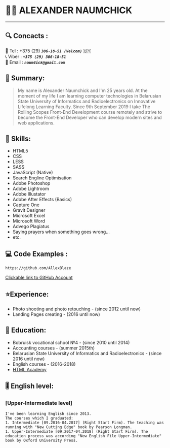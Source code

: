 # :man_technologist: ALEXANDER NAUMCHICK  
***
## :mag: Concacts :
:iphone: Tel : +375 (29) _**`306-18-51 (Velcom)`**_ :belarus:  
:telephone_receiver: Viber : _**`+375 (29) 306-18-51`**_  
:email: Email : _**`naum4ick@gmail.com`**_  

## :memo: Summary:

> My name is Alexander Naumchick and I'm 25 years old. At the moment of my life I am learning computer technologies in Belarusian State University of Informatics and Radioelectronics on Innovative Lifelong Learning Faculty. Since 9th September 2019 I take The Rolling Scopes Front-End Development course remotely and strive to become the Front-End Developer who can develop modern sites and web applications.


## :muscle: Skills:  
- HTML5  
- CSS  
- LESS  
- SASS  
- JavaScript (Native)  
- Search Engline Optimisation  
- Adobe Photoshop  
- Adobe Lightroom  
- Adobe Illustator  
- Adobe After Effects (Basics)  
- Capture One  
- Gravit Designer  
- Microsoft Excel  
- Microsoft Word  
- Advego Plagiatus  
- Saying prayers when something goes wrong...  
- etc.


## :computer: Code Examples :  
    https://github.com/AllexBlaze  
[Clickable link to GitHub Account](https://github.com/AllexBlaze)

## :star:Experience:  
* Photo shooting and photo retouching - (since 2012 until now)  
* Landing Pages creating - (2016 until now)  

## :school: Education:  
+ Bobruisk vocational school №4 - (since 2010 until 2014)  
+ Accounting courses - (summer 2015th)  
+ Belarusian State University of Informatics and Radioelectronics - (since 2016 until now)  
+ English courses - (2016-2018)  
+ [HTML Academy](https://htmlacademy.ru/profile/id108336)  

## :level_slider: English level:  
### [Upper-Intermediate level]  
```
I've been learning English since 2013.
The courses which I graduated:
1. Intermediate [09.2016-04.2017] (Right Start Firm). The teaching was running with "New Cutting Edge" book by Pearson Longman.
1. Upper-Intermediate [09.2017-04.2018] (Right Start Firm). The education process was according "New English File Upper-Intermediate" book by Oxford University Press.
```